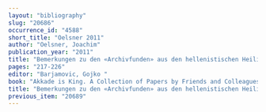 ```yaml
---
layout: "bibliography"
slug: "20686"
occurrence_id: "4588"
short_title: "Oelsner 2011"
author: "Oelsner, Joachim"
publication_year: "2011"
title: "Bemerkungen zu den «Archivfunden» aus den hellenistischen Heiligtümern Uruks"
pages: "217-226"
editor: "Barjamovic, Gojko "
book: "Akkade is King. A Collection of Papers by Friends and Colleagues Presented to Aage Westenholz on the Occasion of his 70th Birthday 15th of May 2009, PIHANS 118 (Leiden)"
title: "Bemerkungen zu den «Archivfunden» aus den hellenistischen Heiligtümern Uruks"
previous_item: "20689"
---
```

